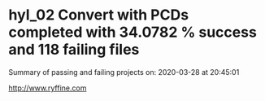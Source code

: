 # hyl_02 Convert with PCDs completed with 34.0782 % success and 118 failing files

Summary of passing and failing projects on: 2020-03-28 at 20:45:01

http://www.ryffine.com
